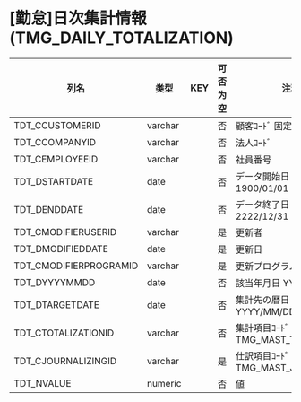 # [勤怠]日次集計情報                                                  (TMG_DAILY_TOTALIZATION)
| 列名   | 类型   | KEY  | 可否为空 | 注释   |
| ---- | ---- | ---- | ---- | ---- |
|TDT_CCUSTOMERID|varchar||否|顧客ｺｰﾄﾞ                        固定：01                                                       |
|TDT_CCOMPANYID|varchar||否|法人ｺｰﾄﾞ                                                                                    |
|TDT_CEMPLOYEEID|varchar||否|社員番号                                                                                      |
|TDT_DSTARTDATE|date||否|データ開始日                        固定：1900/01/01                                               |
|TDT_DENDDATE|date||否|データ終了日                        固定：2222/12/31                                               |
|TDT_CMODIFIERUSERID|varchar||是|更新者                                                                                       |
|TDT_DMODIFIEDDATE|date||是|更新日                                                                                       |
|TDT_CMODIFIERPROGRAMID|varchar||是|更新プログラムID                                                                                 |
|TDT_DYYYYMMDD|date||否|該当年月日                         YYYY/MM/DD                                                  |
|TDT_DTARGETDATE|date||否|集計先の暦日                        YYYY/MM/DD                                                  |
|TDT_CTOTALIZATIONID|varchar||否|集計項目ｺｰﾄﾞ                                                    TMG_MAST_TOTALITEM            |
|TDT_CJOURNALIZINGID|varchar||是|仕訳項目ｺｰﾄﾞ                                                    TMG_MAST_JOURNALIZE           |
|TDT_NVALUE|numeric||否|値                                                                                         |
